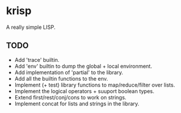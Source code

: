 # krisp

A really simple LISP.

## TODO

- Add 'trace' builtin.
- Add 'env' builtin to dump the global + local environment. 
- Add implementation of 'partial' to the library.
- Add all the builtin functions to the env.
- Implement (+ test) library functions to map/reduce/filter over lists.
- Implement the logical operators + suuport boolean types.
- Extend first/rest/conj/cons to work on strings.
- Implement concat for lists and strings in the library.
